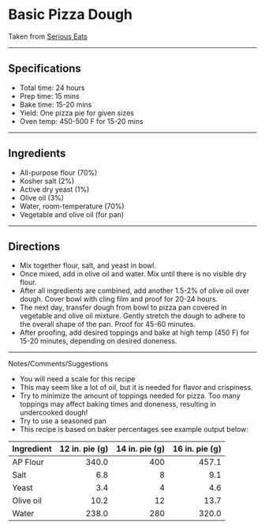 # Basic Pizza Dough

Taken from
[Serious Eats](https://slice.seriouseats.com/2012/07/the-pizza-lab-three-doughs-to-know.html)

---
## Specifications

- Total time: 24 hours
- Prep time: 15 mins
- Bake time: 15-20 mins
- Yield: One pizza pie for given sizes
- Oven temp: 450-500 F for 15-20 mins

---
## Ingredients

- All-purpose flour (70%)
- Kosher salt (2%)
- Active dry yeast (1%)
- Olive oil (3%)
- Water, room-temperature (70%)
- Vegetable and olive oil (for pan)

---
## Directions

- Mix together flour, salt, and yeast in bowl.
- Once mixed, add in olive oil and water. Mix until there is no visible dry flour.
- After all ingredients are combined, add another 1.5-2% of olive oil over dough. Cover bowl with cling film and proof for 20-24 hours.
- The next day, transfer dough from bowl to pizza pan covered in vegetable and olive oil mixture. Gently stretch the dough to adhere to the overall shape of the pan. Proof for 45-60 minutes.
- After proofing, add desired toppings and bake at high temp (450 F) for 15-20 minutes, depending on desired doneness.

---
Notes/Comments/Suggestions

- You will need a scale for this recipe
- This may seem like a lot of oil, but it is needed for flavor and crispiness.
- Try to minimize the amount of toppings needed for pizza. Too many toppings may affect baking times and doneness, resulting in undercooked dough!
- Try to use a seasoned pan
- This recipe is based on baker percentages see example output below:

|Ingredient | 12 in. pie (g)| 14 in. pie (g)| 16 in. pie (g)|
|:----------|--------------:|--------------:|--------------:|
|AP Flour   |          340.0|            400|          457.1|
|Salt       |            6.8|              8|            9.1|
|Yeast      |            3.4|              4|            4.6|
|Olive oil  |           10.2|             12|           13.7|
|Water      |          238.0|            280|          320.0||
